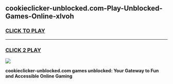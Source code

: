 
## cookieclicker-unblocked.com-Play-Unblocked-Games-Online-xlvoh
<h3>
<a href="https://premium76.site?title=cookieclicker-unblocked.com&ref=25A">CLICK TO PLAY</a></h3>
<hr>

<h3>
<a href="https://premium76.site?title=cookieclicker-unblocked.com&ref=25A">CLICK 2 PLAY</a>
  
</h3>

<a href="https://premium76.site?title=cookieclicker-unblocked.com&ref=25A"><img src="https://clearcache.store/games.png"></a>


**cookieclicker-unblocked.com games unblocked: Your Gateway to Fun and Accessible Online Gaming**
